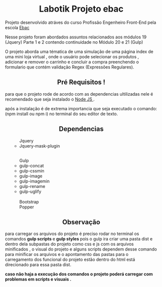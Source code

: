
<h1 align="center">
Labotik Projeto ebac
</h1>

<p align="left">
Projeto desenvolvido atráves do curso Profissão Engenheiro Front-End pela escola <a href="http://www.ebaconline.com.br">Ebac </a>
</p>
<p align="left">
Nesse projeto foram abordados assuntos relacionados aos módulos 19 (Jquery) Parte 1 e 2 contendo continuidade no Módulo 20 e 21 (Gulp)
</p>
<p align="left">
O projeto aborda uma tématica de uma simulação de uma página index de uma mini loja virtual , onde o usuário pode selecionar os produtos , adicionar e remover o carrinho e concluir a compra preenchendo o formulario que contém validação Regex (Expressões Regulares).
</p>


<h2 align="center">
Pré Requisitos !
</h2>

<p align="left">
para que o projeto rode de acordo com as dependencias ultilizadas nele é recomendado que seja instalado o <a href="https://nodejs.org/en/">Node JS </a>.
</p>
<p align="left">
após a instalação é de extrema importancia que seja executado o comando: (npm install ou npm i) no terminal do seu editor de texto.
</p>

<h2 align="center">Dependencias </h2>
<ul>
  <ul> 
    Jquery
  <li> 
    Jquery-mask-plugin
  </li>
  </ul>
  <br>
  <ul> 
    Gulp
  <li> 
    gulp-concat
  </li>
  <li> 
    gulp-cssmin
  </li>
  <li> 
    gulp-image
  </li>
  <li> 
    gulp-imagemin
  </li>
  <li> 
    gulp-rename
  </li>
  <li> 
    gulp-uglify
  </li>
  <br>
  Bootstrap
  <br>
  Popper
  </ul>
</ul>

<h2  align="center">Observação</h2>
<p> para carregar os arquivos do projeto é preciso rodar no terminal os comandos  <strong> gulp scripts </strong> e  <strong> gulp styles </strong> pois o gulp ira criar uma pasta dist e dentro dela subpastas do projeto como css e js com os arquivos minificados , o visual do projeto e alguns scripts dependem desse comando para minificar os arquivos e o apontamento das pastas para o carregamento dos funcional do projeto estão  dentro do html está direcionado para essa pasta dist.</p>
<p> <strong>caso não haja a execução dos comandos o projeto poderá carregar com problemas em scripts e visuais .</strong></p>
